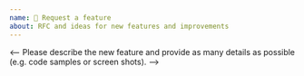 ```yaml
---
name: 🚀 Request a feature
about: RFC and ideas for new features and improvements
---
```


<--
Please describe the new feature and provide as many details as possible (e.g.
code samples or screen shots).
-->
